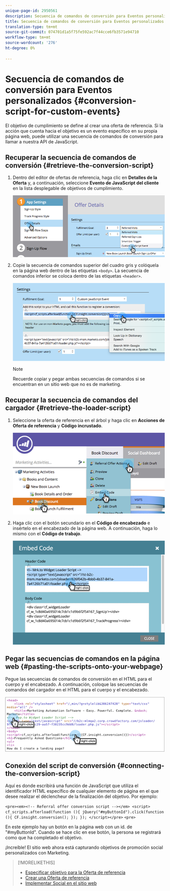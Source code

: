 ```yaml
---
unique-page-id: 2950561
description: Secuencia de comandos de conversión para Eventos personalizados - Documentos de marketing - Documentación del producto
title: Secuencia de comandos de conversión para Eventos personalizados
translation-type: tm+mt
source-git-commit: 074701d1a5f75fe592ac7f44cce6fb3571e94710
workflow-type: tm+mt
source-wordcount: '276'
ht-degree: 0%

---
```



# Secuencia de comandos de conversión para Eventos personalizados {#conversion-script-for-custom-events}

El objetivo de cumplimiento se define al crear una oferta de referencia. Si la acción que cuenta hacia el objetivo es un evento específico en su propia página web, puede utilizar una secuencia de comandos de conversión para llamar a nuestra API de JavaScript.

## Recuperar la secuencia de comandos de conversión {#retrieve-the-conversion-script}

1. Dentro del editor de ofertas de referencia, haga clic en **Detalles de la Oferta** y, a continuación, seleccione **Evento de JavaScript del cliente** en la lista desplegable de objetivos de cumplimiento.

   ![](assets/image2015-4-20-17-3a22-3a15.png)

1. Copie la secuencia de comandos superior del cuadro gris y colóquela en la página web dentro de las etiquetas `<body>`. La secuencia de comandos inferior se coloca dentro de las etiquetas `<header>`.

   ![](assets/image2015-4-20-17-3a29-3a7.png)

   >[!NOTE]
   >
   >Recuerde copiar y pegar ambas secuencias de comandos si se encuentran en un sitio web que no es de marketing.

## Recuperar la secuencia de comandos del cargador {#retrieve-the-loader-script}

1. Seleccione la oferta de referencia en el árbol y haga clic en **Acciones de Oferta de referencia** y **Código incrustado**.

   ![](assets/image2015-4-20-17-3a34-3a46.png)

1. Haga clic con el botón secundario en el **Código de encabezado** e insértelo en el encabezado de la página web. A continuación, haga lo mismo con el **Código de trabajo**.

   ![](assets/image2015-4-20-20-3a49-3a19.png)

## Pegar las secuencias de comandos en la página web {#pasting-the-scripts-onto-your-webpage}

Pegue las secuencias de comandos de conversión en el HTML para el cuerpo y el encabezado. A continuación, coloque las secuencias de comandos del cargador en el HTML para el cuerpo y el encabezado.

![](assets/image2015-4-20-21-3a0-3a16.png)

## Conexión del script de conversión {#connecting-the-conversion-script}

Aquí es donde escribirá una función de JavaScript que utiliza el identificador HTML específico de cualquier elemento de página en el que desee realizar el déclencheur de la finalización del objetivo. Por ejemplo:

`<pre><em><!-- Referral offer conversion script --></em> <script> cf_scripts.afterload(function (){ jQuery("#myButtonId").click(function (){ CF.insight.conversion(); }); }); </script></pre>` `<pre>`

En este ejemplo hay un botón en la página web con un id. de &quot;#myButtonId&quot;. Cuando se hace clic en ese botón, la persona se registrará como que ha completado el objetivo.

¡Increíble! El sitio web ahora está capturando objetivos de promoción social personalizados con Marketing.

>[!MORELIKETHIS]
>
>* [Especificar objetivo para la Oferta de referencia](/help/marketo/product-docs/demand-generation/social/referral-offers/specify-goal-for-referral-offer.md)
>* [Crear una Oferta de referencia](/help/marketo/product-docs/demand-generation/social/referral-offers/create-a-referral-offer.md)
>* [Implementar Social en el sitio web](/help/marketo/product-docs/demand-generation/social/social-functions/deploy-social-on-your-website.md)

